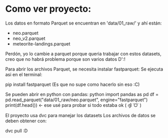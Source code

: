 # Como ver proyecto: 

Los datos en formato Parquet se encuentran en 'data/01_raw/' y ahí están: 
- neo.parquet
- neo_v2.parquet
- meteorite-landings.parquet 

Perdón, yo lo cambie a parquet porque queria trabajar con estos datasets, creo que no habrá problema porque son varios datos D':!


Para abrir los archivos Parquet, se necesita instalar fastparquet: 
Se ejecuta asi en el terminal:

pip install fastparquet
(Es que no supe como hacerlo sin eso :C)


Se pueden abrir en python con pandas:
   python
import pandas as pd
df = pd.read_parquet("data/01_raw/neo.parquet", engine="fastparquet")
print(df.head()) ← ese usé para probar si todo estaba ok ( ദ്ദി ˙ᗜ˙ )

El proyecto usa dvc para manejar los datasets 
Los archivos de datos se deben obtener con:

dvc pull
 :D
